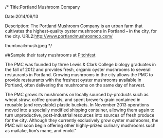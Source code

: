 /*
Title:Portland Mushroom Company

Date:2014/09/13

Description:  The Portland Mushroom Company is an urban farm that cultivates the highest-quality oyster mushrooms in Portland – in the city, for the city. 
URL2:http://www.portlandmushroomco.com/

thumbnail:mush.jpeg
 */

##Sample their tasty mushrooms at [Pitchfest](http://calagator.org/events/1250466915) 

The PMC was founded by three Lewis & Clark College biology graduates in the fall of 2012 and provides fresh, organic oyster mushrooms to several restaurants in Portland. Growing mushrooms in the city allows the PMC to provide restaurants with the freshest oyster mushrooms available in Portland, often delivering the mushrooms on the same day of harvest.

The PMC grows its mushrooms on locally sourced by-products such as wheat straw, coffee grounds, and spent brewer’s grain contained in reusable (and recyclable) plastic buckets. In November 2013 operations moved into a specially modified shipping container, allowing them again to turn unproductive, post-industrial resources into sources of fresh produce for the city. Although they currently exclusively grow oyster mushrooms, the PMC will soon begin offering other highly-prized culinary mushrooms such as maitake, lion’s mane, and enoki."
 